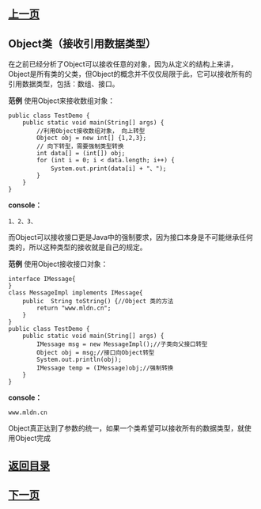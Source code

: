 ## [上一页](course76)

## Object类（接收引用数据类型）

在之前已经分析了Object可以接收任意的对象，因为从定义的结构上来讲，Object是所有类的父类，但Object的概念并不仅仅局限于此，它可以接收所有的引用数据类型，包括：数组、接口。

**范例** 使用Object来接收数组对象：

	public class TestDemo {
		public static void main(String[] args) {
			//利用Object接收数组对象， 向上转型
			Object obj = new int[] {1,2,3};
			// 向下转型，需要强制类型转换
			int data[] = (int[]) obj;
			for (int i = 0; i < data.length; i++) {
				System.out.print(data[i] + "、");
			}
		}
	}
**console：**

	1、2、3、

而Object可以接收接口更是Java中的强制要求，因为接口本身是不可能继承任何类的，所以这种类型的接收就是自己的规定。

**范例** 使用Object接收接口对象：

	interface IMessage{
	}
	class MessageImpl implements IMessage{
		public  String toString() {//Object 类的方法
			return "www.mldn.cn";
		}
	}
	public class TestDemo {
		public static void main(String[] args) {
			IMessage msg = new MessageImpl();//子类向父接口转型
			Object obj = msg;//接口向Object转型
			System.out.println(obj);
			IMessage temp = (IMessage)obj;//强制转换
		}
	}

**console：**

	www.mldn.cn

Object真正达到了参数的统一，如果一个类希望可以接收所有的数据类型，就使用Object完成


## [返回目录](https://wuchengcheng110120.github.io/learnJava)
## [下一页](course78)
